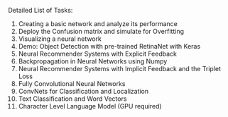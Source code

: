 Detailed List of Tasks:
1. Creating a basic network and analyze its performance
2. Deploy the Confusion matrix and simulate for Overfitting
3. Visualizing a neural network
4. Demo: Object Detection with pre-trained RetinaNet with Keras
5. Neural Recommender Systems with Explicit Feedback
6. Backpropagation in Neural Networks using Numpy
7. Neural Recommender Systems with Implicit Feedback and the Triplet Loss
8. Fully Convolutional Neural Networks
9. ConvNets for Classification and Localization
10. Text Classification and Word Vectors
11. Character Level Language Model (GPU required)
